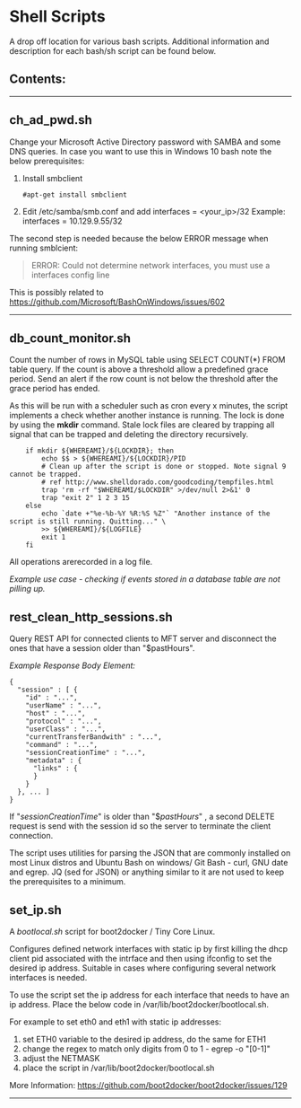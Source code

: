 

# Shell Scripts

A drop off location for various bash scripts. Additional information and description for each bash/sh script can be found below.

## **Contents:**

------

## **ch_ad_pwd.sh**

Change your Microsoft Active Directory password with SAMBA and some DNS queries. In case you want to use this in Windows 10 bash note the below prerequisites:

1. Install smbclient

   ```
   #apt-get install smbclient
   ```

2. Edit /etc/samba/smb.conf and add interfaces = <your_ip>/32 Example: interfaces = 10.129.9.55/32

The second step is needed because the below ERROR message when running smblcient:

> ERROR: Could not determine network interfaces, you must use a interfaces config line

This is possibly related to https://github.com/Microsoft/BashOnWindows/issues/602

------

## **db_count_monitor.sh**

Count the number of rows in MySQL table using SELECT COUNT(*) FROM table query. If the count is above a threshold allow a predefined grace period. Send an alert if the row count is not below the threshold after the grace period has ended.

As this will be run with a scheduler such as cron every x minutes, the script implements a check whether another instance is running. The lock is done by using the **mkdir** command. Stale lock files are cleared by trapping all signal that can be trapped and deleting the directory recursively.

```
	if mkdir ${WHEREAMI}/${LOCKDIR}; then
		echo $$ > ${WHEREAMI}/${LOCKDIR}/PID
		# Clean up after the script is done or stopped. Note signal 9 cannot be trapped.
		# ref http://www.shelldorado.com/goodcoding/tempfiles.html
		trap 'rm -rf "$WHEREAMI/$LOCKDIR" >/dev/null 2>&1' 0
		trap "exit 2" 1 2 3 15
	else
		echo `date +"%e-%b-%Y %R:%S %Z"` "Another instance of the script is still running. Quitting..." \
		>> ${WHEREAMI}/${LOGFILE}
		exit 1
	fi
```

 All operations arerecorded in a log file. 

*Example use case - checking if events stored in a database table are not pilling up.*

## **rest_clean_http_sessions.sh**

Query REST API for connected clients to MFT server and disconnect the ones that have a session older than "$pastHours". 

*Example Response Body Element:*

```
{
  "session" : [ {
    "id" : "...",
    "userName" : "...",
    "host" : "...",
    "protocol" : "...",
    "userClass" : "...",
    "currentTransferBandwith" : "...",
    "command" : "...",
    "sessionCreationTime" : "...",
    "metadata" : {
      "links" : {
      }
    }
  }, ... ]
}
```

If "*sessionCreationTime*" is older than "$*pastHours*" , a second DELETE request is send with the   session id so the server to terminate the client connection.

The script uses utilities for parsing the JSON that are commonly installed on most Linux distros and Ubuntu Bash on windows/ Git Bash -  curl, GNU date and egrep.  JQ (sed for JSON) or anything similar to it are not used to keep the prerequisites to a minimum.

## **set_ip.sh**

A *bootlocal.sh* script for boot2docker / Tiny Core Linux. 

Configures defined network interfaces with static ip by first killing the dhcp client pid associated with the intrface and then using ifconfig  to set the desired ip address. Suitable in cases where configuring several network interfaces is needed. 

To use the script set the ip address for each interface that needs to have an ip address. Place the below code in /var/lib/boot2docker/bootlocal.sh.

For example to set eth0 and eth1 with static ip addresses:

1. set ETH0 variable to the desired ip address,  do the same for ETH1
2. change the regex to match only digits from 0 to 1 -  egrep -o "[0-1]"
3. adjust the NETMASK
4. place the script in /var/lib/boot2docker/bootlocal.sh

More Information: https://github.com/boot2docker/boot2docker/issues/129

------

